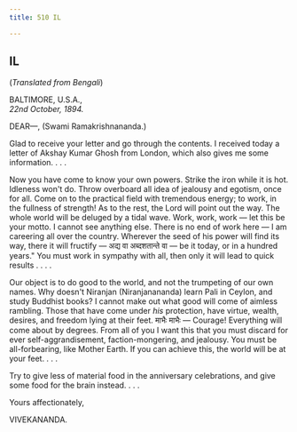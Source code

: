 ```yaml
---
title: 510 IL

---
```

  

  


## IL

(*Translated from Bengali*)

BALTIMORE, U.S.A.,  
*22nd October, 1894.*

DEAR—, (Swami Ramakrishnananda.)

Glad to receive your letter and go through the contents. I received
today a letter of Akshay Kumar Ghosh from London, which also gives me
some information. . . .

Now you have come to know your own powers. Strike the iron while it is
hot. Idleness won't do. Throw overboard all idea of jealousy and
egotism, once for all. Come on to the practical field with tremendous
energy; to work, in the fullness of strength! As to the rest, the Lord
will point out the way. The whole world will be deluged by a tidal wave.
Work, work, work — let this be your motto. I cannot see anything else.
There is no end of work here — I am careering all over the country.
Wherever the seed of his power will find its way, there it will fructify
— अद्य वा अब्दशतान्ते वा — be it today, or in a hundred years." You must
work in sympathy with all, then only it will lead to quick results . . .
.

Our object is to do good to the world, and not the trumpeting of our own
names. Why doesn't Niranjan (Niranjanananda) learn Pali in Ceylon, and
study Buddhist books? I cannot make out what good will come of aimless
rambling. Those that have come under *his* protection, have virtue,
wealth, desires, and freedom lying at their feet. माभैः माभैः — Courage!
Everything will come about by degrees. From all of you I want this that
you must discard for ever self-aggrandisement, faction-mongering, and
jealousy. You must be all-forbearing, like Mother Earth. If you can
achieve this, the world will be at your feet. . . .

Try to give less of material food in the anniversary celebrations, and
give some food for the brain instead. . . .

Yours affectionately,

VIVEKANANDA.